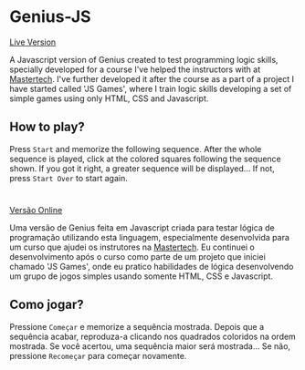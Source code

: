 # Genius-JS 

[Live Version](https://felipetm6.github.io/genius-js/)

A Javascript version of Genius created to test programming logic skills, specially developed for a course I've helped the instructors with at [Mastertech](mastertech.tech). I've further developed it after the course as a part of a project I have started called 'JS Games', where I train logic skills developing a set of simple games using only HTML, CSS and Javascript.

## How to play?

Press `Start` and memorize the following sequence. After the whole sequence is played, click at the colored squares following the sequence shown. If you got it right, a greater sequence will be displayed... If not, press `Start Over` to start again.

#

[Versão Online](https://felipetm6.github.io/genius-js/)

Uma versão de Genius feita em Javascript criada para testar lógica de programação utilizando esta linguagem, especialmente desenvolvida para um curso que ajudei os instrutores na [Mastertech](mastertech.tech). Eu continuei o desenvolvimento após o curso como parte de um projeto que iniciei chamado 'JS Games', onde eu pratico habilidades de lógica desenvolvendo um grupo de jogos simples usando somente HTML, CSS e Javascript.

## Como jogar?

Pressione `Começar` e memorize a sequência mostrada. Depois que a sequência acabar, reproduza-a clicando nos quadrados coloridos na ordem mostrada. Se você acertou, uma sequência maior será mostrada... Se não, pressione `Recomeçar` para começar novamente.
